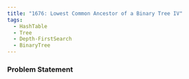 ```yaml
---
title: "1676: Lowest Common Ancestor of a Binary Tree IV"
tags:
  - HashTable
  - Tree
  - Depth-FirstSearch
  - BinaryTree
---
```

### Problem Statement

